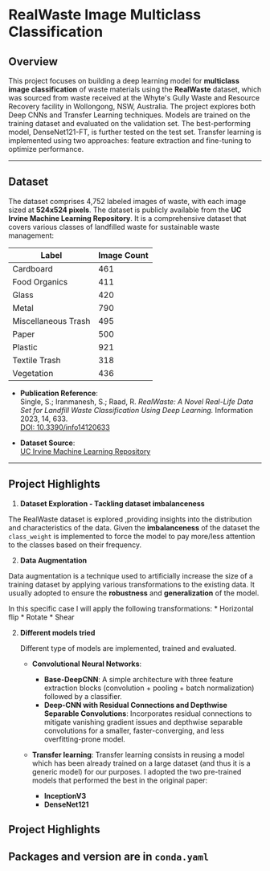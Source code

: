 # RealWaste Image Multiclass Classification

## **Overview**
This project focuses on building a deep learning model for **multiclass image classification** of waste materials using the **RealWaste** dataset, which was sourced from waste received at the Whyte's Gully Waste and Resource Recovery facility in Wollongong, NSW, Australia.
The project explores both Deep CNNs and Transfer Learning techniques. Models are trained on the training dataset and evaluated on the validation set. The best-performing model, DenseNet121-FT, is further tested on the test set.
Transfer learning is implemented using two approaches: feature extraction and fine-tuning to optimize performance.

---

## **Dataset**

The dataset comprises 4,752 labeled images of waste, with each image sized at **524x524 pixels**. The dataset is publicly available from the **UC Irvine Machine Learning Repository**.
It is a comprehensive dataset that covers various classes of landfilled waste for sustainable waste management: 

| Label               | Image Count |
|---------------------|-------------|
| Cardboard           | 461         |
| Food Organics       | 411         |
| Glass               | 420         |
| Metal               | 790         |
| Miscellaneous Trash | 495         |
| Paper               | 500         |
| Plastic             | 921         |
| Textile Trash       | 318         |
| Vegetation          | 436         |

- **Publication Reference**:  
  Single, S.; Iranmanesh, S.; Raad, R. *RealWaste: A Novel Real-Life Data Set for Landfill Waste Classification Using Deep Learning.* Information 2023, 14, 633.  
  [DOI: 10.3390/info14120633](https://doi.org/10.3390/info14120633)

- **Dataset Source**:  
  [UC Irvine Machine Learning Repository](https://archive.ics.uci.edu/)

---

## **Project Highlights**

1. **Dataset Exploration - Tackling dataset imbalanceness**
   
  The RealWaste dataset is explored ,providing insights into the distribution and characteristics of the data. Given the **imbalanceness** of the dataset the ``class_weight`` is implemented to     force the model to pay more/less attention to the classes based on their frequency. 

2. **Data Augmentation**
   
  Data augmentation is a technique used to artificially increase the size of a training dataset by applying various transformations to the existing data. It usually adopted to ensure the           **robustness** and **generalization** of the model.

  In this specific case I will apply the following transformations: 
    * Horizontal flip 
    * Rotate 
    * Shear

2. **Different models tried**
   
   Different type of models are implemented, trained and evaluated.
     * **Convolutional Neural Networks**:
         * **Base-DeepCNN**: A simple architecture with three feature extraction blocks (convolution + pooling + batch normalization) followed by a classifier.
         * **Deep-CNN with Residual Connections and Depthwise Separable Convolutions**: Incorporates residual connections to mitigate vanishing gradient issues and depthwise separable                       convolutions for a smaller, faster-converging, and less overfitting-prone model.
    
    * **Transfer learning**:
      Transfer learning consists in reusing a model which has been already trained on a large dataset (and thus it is a generic model) for our purposes. I adopted the two pre-trained models that       performed the best in the original paper:
        * **InceptionV3**
        * **DenseNet121**
          
## **Project Highlights**
Packages and version are in ``conda.yaml``
---
